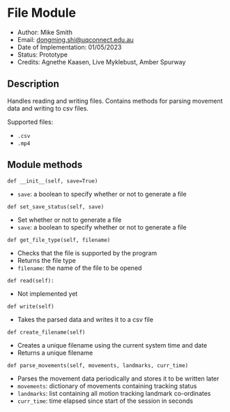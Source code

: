 # File Module
- Author: Mike Smith
- Email: dongming.shi@uqconnect.edu.au
- Date of Implementation: 01/05/2023
- Status: Prototype
- Credits: Agnethe Kaasen, Live Myklebust, Amber Spurway

## Description

Handles reading and writing files. Contains methods for parsing movement data and writing to csv files.

Supported files:
- `.csv`
- `.mp4`

## Module methods

`def __init__(self, save=True)`
- `save`: a boolean to specify whether or not to generate a file

`def set_save_status(self, save)`
- Set whether or not to generate a file
- `save`: a boolean to specify whether or not to generate a file

`def get_file_type(self, filename)`
- Checks that the file is supported by the program
- Returns the file type
- `filename`: the name of the file to be opened

`def read(self):`
- Not implemented yet

`def write(self)`
- Takes the parsed data and writes it to a csv file

`def create_filename(self)`
- Creates a unique filename using the current system time and date
- Returns a unique filename

`def parse_movements(self, movements, landmarks, curr_time)`
- Parses the movement data periodically and stores it to be written later
- `movements`: dictionary of movements containing tracking status
- `landmarks`: list containing all motion tracking landmark co-ordinates
- `curr_time`: time elapsed since start of the session in seconds